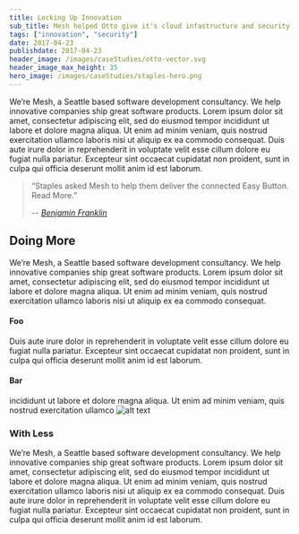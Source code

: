 ```yaml
---
title: Locking Up Innovation
sub_title: Mesh helped Otto give it's cloud infastructure and security a makeover.
tags: ["innovation", "security"]
date: 2017-04-23
publishdate: 2017-04-23
header_image: /images/caseStudies/otto-vector.svg
header_image_max_height: 35
hero_image: /images/caseStudies/staples-hero.png
---
```


We’re Mesh, a Seattle based software development consultancy. We help innovative companies ship great software products. Lorem ipsum dolor sit amet, consectetur adipiscing elit, sed do eiusmod tempor incididunt ut labore et dolore magna aliqua. Ut enim ad minim veniam, quis nostrud exercitation ullamco laboris nisi ut aliquip ex ea commodo consequat. Duis aute irure dolor in reprehenderit in voluptate velit esse cillum dolore eu fugiat nulla pariatur. Excepteur sint occaecat cupidatat non proident, sunt in culpa qui officia deserunt mollit anim id est laborum.

> “Staples asked Mesh to help them deliver the connected Easy Button. Read More.”
>
> -- <cite>[Benjamin Franklin](https://google.com)</cite>

## Doing More
We’re Mesh, a Seattle based software development consultancy. We help innovative companies ship great software products. Lorem ipsum dolor sit amet, consectetur adipiscing elit, sed do eiusmod tempor incididunt ut labore et dolore magna aliqua. Ut enim ad minim veniam, quis nostrud exercitation ullamco laboris nisi ut aliquip ex ea commodo consequat. 

#### Foo
Duis aute irure dolor in reprehenderit in voluptate velit esse cillum dolore eu fugiat nulla pariatur. Excepteur sint occaecat cupidatat non proident, sunt in culpa qui officia deserunt mollit anim id est laborum.

#### Bar
incididunt ut labore et dolore magna aliqua. Ut enim ad minim veniam, quis nostrud exercitation ullamco 
![alt text](/images/caseStudies/staples-case-study-servers.png "Lotta Servers")

### With Less
We’re Mesh, a Seattle based software development consultancy. We help innovative companies ship great software products. Lorem ipsum dolor sit amet, consectetur adipiscing elit, sed do eiusmod tempor incididunt ut labore et dolore magna aliqua. Ut enim ad minim veniam, quis nostrud exercitation ullamco laboris nisi ut aliquip ex ea commodo consequat. Duis aute irure dolor in reprehenderit in voluptate velit esse cillum dolore eu fugiat nulla pariatur. Excepteur sint occaecat cupidatat non proident, sunt in culpa qui officia deserunt mollit anim id est laborum.